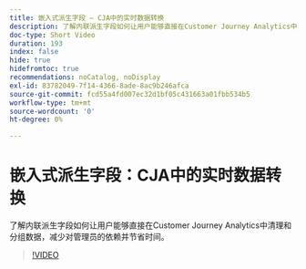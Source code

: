 ```yaml
---
title: 嵌入式派生字段 — CJA中的实时数据转换
description: 了解内联派生字段如何让用户能够直接在Customer Journey Analytics中清理和分组数据，减少对管理员的依赖并节省时间。
doc-type: Short Video
duration: 193
index: false
hide: true
hidefromtoc: true
recommendations: noCatalog, noDisplay
exl-id: 83782049-7f14-4366-8ade-8ac9b246afca
source-git-commit: fcd55a4fd007ec32d1bf05c431663a01fbb534b5
workflow-type: tm+mt
source-wordcount: '0'
ht-degree: 0%

---
```


# 嵌入式派生字段：CJA中的实时数据转换

了解内联派生字段如何让用户能够直接在Customer Journey Analytics中清理和分组数据，减少对管理员的依赖并节省时间。

<!-- 62_S102_3442449_192_inline-derived-fields-realtime-data-transformation-in-cja -->
>[!VIDEO](https://video.tv.adobe.com/v/3460296/?learn=on&enablevpops=true&captions=chi_hans)
